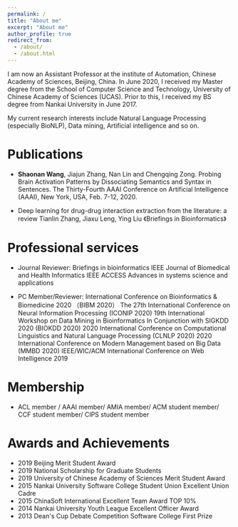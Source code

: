 ```yaml
---
permalink: /
title: "About me"
excerpt: "About me"
author_profile: true
redirect_from: 
  - /about/
  - /about.html
---
```


I am now an Assistant Professor at the institute of Automation, Chinese Academy of Sciences, Beijing, China.  In June 2020, I received my Master degree from the School of Computer Science and Technology, University of Chinese Academy of Sciences (UCAS). Prior to this, I received my BS degree from Nankai University in June 2017.

My current research interests include Natural Language Processing (especially BioNLP), Data mining, Artificial intelligence and so on.


# Publications

- **Shaonan Wang**, Jiajun Zhang, Nan Lin and Chengqing Zong. Probing Brain Activation Patterns by Dissociating Semantics and Syntax in Sentences. The Thirty-Fourth AAAI Conference on Artificial Intelligence (AAAI), New York, USA, Feb. 7-12, 2020.

- Deep learning for drug-drug interaction extraction from the literature: a review
Tianlin Zhang, Jiaxu Leng, Ying Liu
《Briefings in Bioinformatics》



# Professional services
- Journal Reviewer:
Briefings in bioinformatics
IEEE Journal of Biomedical and Health Informatics 
IEEE ACCESS
Advances in systems science and applications

- PC Member/Reviewer:
International Conference on Bioinformatics & Biomedicine 2020 （BIBM 2020）
The 27th International Conference on Neural Information Processing (ICONIP 2020) 
19th International Workshop on Data Mining in Bioinformatics In Conjunction with SIGKDD 2020 (BIOKDD 2020)
2020 International Conference on Computational Linguistics and Natural Language Processing (CLNLP 2020)
2020 International Conference on Modern Management based on Big Data (MMBD 2020)
IEEE/WIC/ACM International Conference on Web Intelligence 2019

# Membership
- ACL member / AAAI member/ AMIA member/ ACM student member/ CCF student member/ CIPS student member

# Awards and Achievements
- 2019 Beijing Merit Student Award
- 2019 National Scholarship for Graduate Students
- 2019 University of Chinese Academy of Sciences Merit Student Award
-	2015 Nankai University Software College Student Union Excellent Union Cadre
-	2015 ChinaSoft International Excellent Team Award TOP 10% 
-	2014 Nankai University Youth League Excellent Officer Award
-	2013 Dean's Cup Debate Competition Software College First Prize

